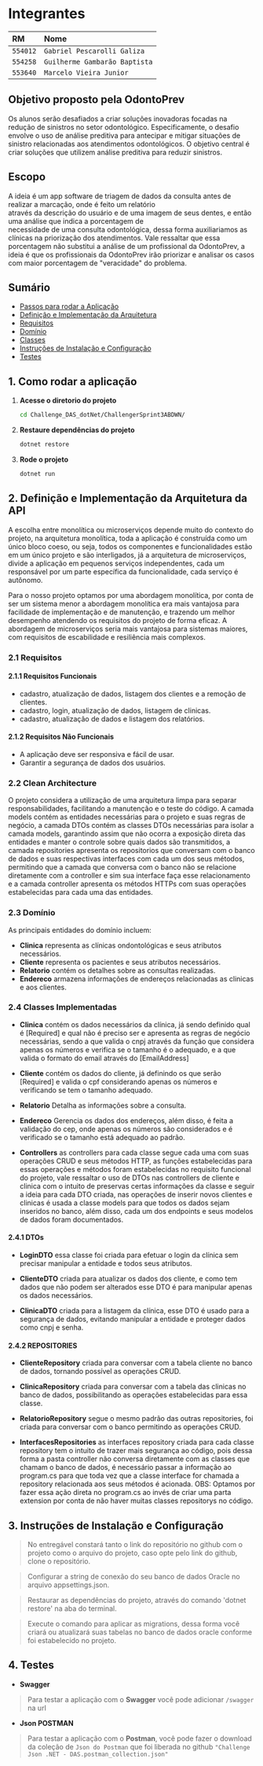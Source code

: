 ﻿# Integrantes
| RM   | Nome       |
| :---------- | :--------- |
| `554012` | `Gabriel Pescarolli Galiza` |
| `554258` | `Guilherme Gambarão Baptista` |
| `553640` | `Marcelo Vieira Junior` |

## Objetivo proposto pela OdontoPrev

Os alunos serão desafiados a criar soluções inovadoras focadas na 
redução de sinistros no setor odontológico. Especificamente, o desafio 
envolve o uso de análise preditiva para antecipar e mitigar situações de 
sinistro relacionadas aos atendimentos odontológicos.
O objetivo central é criar soluções que utilizem análise preditiva para 
reduzir sinistros.


## Escopo

A ideia é um app software de triagem de dados da consulta antes de realizar a marcação, onde é feito um relatório  
através da descrição do usuário e de uma imagem de seus dentes, e então uma análise que indica a porcentagem de  
necessidade de uma consulta odontológica, dessa forma auxiliariamos as clínicas na priorização dos atendimentos. 
Vale ressaltar que essa porcentagem não substitui a análise de um profissional da OdontoPrev, a ideia é que os 
profissionais da OdontoPrev irão priorizar e analisar os casos com maior porcentagem de "veracidade" do problema.

## Sumário
- [Passos para rodar a Aplicação](#1-como-rodar-a-aplicação)
- [Definição e Implementação da Arquitetura](#2-definição-e-implementação-da-arquitetura-da-api)
- [Requisitos](#21-requisitos)
- [Domínio](#23-domínio)
- [Classes](#24-classes-implementadas)
- [Instruções de Instalação e Configuração](#3-instruções-de-instalação-e-configuração)
- [Testes](#4-testes)

## 1. Como rodar a aplicação

1. **Acesse o diretorio do projeto**
    ```bash
    cd Challenge_DAS_dotNet/ChallengerSprint3ABDWN/
    ```

2. **Restaure dependências do projeto**
    ```bash
    dotnet restore
    ```

3. **Rode o projeto**
    ```bash
    dotnet run
    ```

## 2. Definição e Implementação da Arquitetura da API

A escolha entre monolítica ou microserviços depende muito do contexto do projeto, na arquitetura monolítica, toda
a aplicação é construída como um único bloco coeso, ou seja, todos os componentes e funcionalidades estão em um 
único projeto e são interligados, já a arquitetura de microserviços, divide a aplicação em pequenos serviços
independentes, cada um responsável por um parte específica da funcionalidade, cada serviço é autônomo.

Para o nosso projeto optamos por uma abordagem monolítica, por conta de ser um sistema menor a abordagem 
monolítica era mais vantajosa para facilidade de implementação e de manutenção, e trazendo um melhor desempenho 
atendendo os requisitos do projeto de forma eficaz. A abordagem de microserviços seria mais vantajosa para 
sistemas maiores, com requisitos de escabilidade e resiliência mais complexos.

### 2.1 Requisitos

#### 2.1.1 Requisitos Funcionais 

- cadastro, atualização de dados, listagem dos clientes e a remoção de clientes.
- cadastro, login, atualização de dados, listagem de clinicas.
- cadastro, atualização de dados e listagem dos relatórios.

#### 2.1.2 Requisitos Não Funcionais

- A aplicação deve ser responsiva e fácil de usar.
- Garantir a segurança de dados dos usuários.


### 2.2 Clean Architecture

O projeto considera a utilização de uma arquitetura limpa para separar responsabilidades, facilitando a manutenção
e o teste do código. A camada models contém as entidades necessárias para o projeto e suas regras de negócio, a 
camada DTOs contém as classes DTOs necessárias para isolar a camada models, garantindo assim que não ocorra a 
exposição direta das entidades e manter o controle sobre quais dados são transmitidos, a camada repositories 
apresenta os repositorios que conversam com o banco de dados e suas respectivas interfaces com cada um dos seus
métodos, permitindo que a camada que conversa com o banco não se relacione diretamente com a controller e sim sua
interface faça esse relacionamento e a camada controller apresenta os métodos HTTPs com suas operações estabelecidas
para cada uma das entidades.

### 2.3 Domínio 
As principais entidades do domínio incluem:

- **Clinica** representa as clínicas ondontológicas e seus atributos necessários.
- **Cliente** representa os pacientes e seus atributos necessários.
- **Relatorio** contém os detalhes sobre as consultas realizadas.
- **Endereco** armazena informações de endereços relacionadas as clinicas e aos clientes.

### 2.4 Classes Implementadas


- **Clinica** contém os dados necessários da clínica, já sendo definido qual é [Required] e qual não é preciso ser
e apresenta as regras de negócio necessárias, sendo a que valida o cnpj através da função que considera apenas os 
números e verifica se o tamanho é o adequado, e a que valida o formato do email através do [EmailAddress]


- **Cliente** contém os dados do cliente, já definindo os que serão [Required] e valida o cpf considerando apenas
os números e verificando se tem o tamanho adequado.


- **Relatorio** Detalha as informações sobre a consulta.


- **Endereco** Gerencia os dados dos endereços, além disso, é feita a validação do cep, onde apenas os números são
considerados e é verificado se o tamanho está adequado ao padrão.


- **Controllers** as controllers para cada classe segue cada uma com suas operações CRUD e seus métodos HTTP, as
funções estabelecidas para essas operações e métodos foram estabelecidas no requisito funcional do projeto, vale
ressaltar o uso de DTOs nas controllers de cliente e clinica com o intuito de preservas certas informações da 
classe e seguir a ideia para cada DTO criada, nas operações de inserir novos clientes e clinicas é usada a classe
models para que todos os dados sejam inseridos no banco, além disso, cada um dos endpoints e seus modelos de dados
foram documentados.

#### 2.4.1 DTOs
- **LoginDTO** essa classe foi criada para efetuar o login da clínica sem precisar manipular a entidade e todos seus
atributos.


- **ClienteDTO** criada para atualizar os dados dos cliente, e como tem dados que não podem ser alterados esse DTO
é para manipular apenas os dados necessários.


- **ClinicaDTO** criada para a listagem da clínica, esse DTO é usado para a segurança de dados, evitando manipular
a entidade e proteger dados como cnpj e senha.


#### 2.4.2 REPOSITORIES
- **ClienteRepository** criada para conversar com a tabela cliente no banco de dados, tornando possível as operações
CRUD.


- **ClinicaRepository** criada para conversar com a tabela das clinicas no banco de dados, possibilitando as operações
estabelecidas para essa classe.


- **RelatorioRepository** segue o mesmo padrão das outras repositories, foi criada para conversar com o banco permitindo
as operações CRUD.


- **InterfacesRepositories** as interfaces repository criada para cada classe repository tem o intuito de trazer
mais segurança ao código, pois dessa forma a pasta controller não conversa diretamente com as classes que chamam
o banco de dados, é necessário passar a informação ao program.cs para que toda vez que a classe interface for 
chamada a repository relacionada aos seus métodos é acionada. OBS: Optamos por fazer essa ação direta no program.cs
ao invés de criar uma parta extension por conta de não haver muitas classes repositorys no código.


## 3. Instruções de Instalação e Configuração

> No entregável constará tanto o link do repositório no github com o projeto como o arquivo 
do projeto, caso opte pelo link do github, clone o repositório.

>Configurar a string de conexão do seu banco de dados Oracle no arquivo appsettings.json.

> Restaurar as dependências do projeto, através do comando 'dotnet restore' na aba do terminal.

> Execute o comando para aplicar as migrations, dessa forma você criará ou atualizará suas 
tabelas no banco de dados oracle conforme foi estabelecido no projeto.


## 4. Testes

- **Swagger**  

> Para testar a aplicação com o **Swagger** você pode adicionar `/swagger` na url  

- **Json POSTMAN**  

> Para testar a aplicação com o **Postman**, você pode fazer o download da coleção de `Json do Postman` que foi liberada no github `"Challenge Json .NET - DAS.postman_collection.json"`